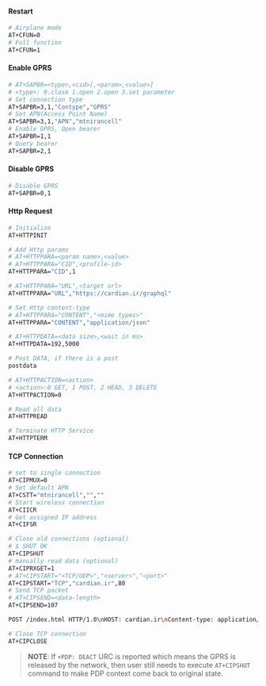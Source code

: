 #### Restart

```bash
# Airplane mode
AT+CFUN=0
# Full function
AT+CFUN=1
```

#### Enable GPRS

```bash
# AT+SAPBR=<type>,<cid>[,<param>,<value>]
# <type>: 0.close 1.open 2.open 3.set parameter
# Set connection type
AT+SAPBR=3,1,"Contype","GPRS"
# Set APN(Access Point Name)
AT+SAPBR=3,1,"APN","mtnirancell"
# Enable GPRS, Open bearer
AT+SAPBR=1,1
# Query bearer
AT+SAPBR=2,1
```

#### Disable GPRS

```bash
# Disable GPRS
AT+SAPBR=0,1
```

#### Http Request

```bash
# Initialize
AT+HTTPINIT

# Add Http params
# AT+HTTPPARA=<param name>,<value>
# AT+HTTPPARA="CID",<profile-id>
AT+HTTPPARA="CID",1

# AT+HTTPPARA="URL",<target url>
AT+HTTPPARA="URL","https://cardian.ir/graphql"

# Set Http content-type
# AT+HTTPPARA="CONTENT","<mime types>"
AT+HTTPPARA="CONTENT","application/json"

# AT+HTTPDATA=<data size>,<wait in ms>
AT+HTTPDATA=192,5000

# Post DATA, if there is a post
postdata

# AT+HTTPACTION=<action>
# <action>:0 GET, 1 POST, 2 HEAD, 3 DELETE
AT+HTTPACTION=0

# Read all data
AT+HTTPREAD

# Terminate HTTP Service
AT+HTTPTERM  
```

#### TCP Connection

```bash
# set to single connection
AT+CIPMUX=0
# Set default APN
AT+CSTT="mtnirancell","",""
# Start wireless connection
AT+CIICR
# Get assigned IP address
AT+CIFSR

# Close old connections (optional)
# $ SHUT OK
AT+CIPSHUT
# manually read data (optional)
AT+CIPRXGET=1
# AT+CIPSTART="<TCP/UDP>","<server>","<port>"
AT+CIPSTART="TCP","cardian.ir",80
# Send TCP packet
# AT+CIPSEND=<data-length>
AT+CIPSEND=107

POST /index.html HTTP/1.0\nHOST: cardian.ir\nContent-type: application/json\nContent-length: 13\n{"test":true}\n

# Close TCP connection
AT+CIPCLOSE
```

> **NOTE**: If `+PDP: DEACT` URC is reported which means the GPRS is released by the
> network, then user still needs to execute `AT+CIPSHUT` command to make PDP context come back to original state.
